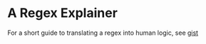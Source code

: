 # A Regex Explainer

For a short guide to translating a regex into human logic, see [gist](./explainaregex.md)